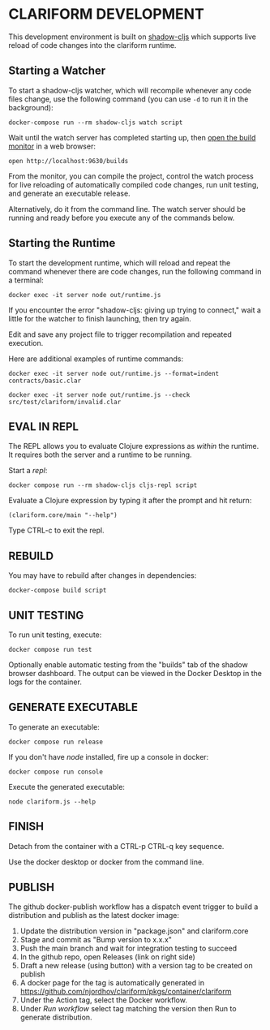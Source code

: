 # CLARIFORM DEVELOPMENT

This development environment is built on [shadow-cljs](https://github.com/thheller/shadow-cljs) which supports live reload of code changes into the clariform runtime.

## Starting a Watcher

To start a shadow-cljs watcher, which will recompile whenever any code files change, use the following command (you can use `-d` to run it in the background):

```
docker-compose run --rm shadow-cljs watch script
```

Wait until the watch server has completed starting up, then [open the build monitor](http://localhost:9630/builds) in a web browser:

```
open http://localhost:9630/builds
```

From the monitor, you can compile the project, control the watch process for live reloading of automatically compiled code changes, run unit testing,
and generate an executable release.

Alternatively, do it from the command line. The watch server should be running and ready before you execute any of the commands below.

## Starting the Runtime

To start the development runtime, which will reload and repeat the command whenever there are code changes, run the following command in a terminal:

```
docker exec -it server node out/runtime.js
```

If you encounter the error "shadow-cljs: giving up trying to connect," wait a little for the watcher to finish launching, then try again.

Edit and save any project file to trigger recompilation and repeated execution.

Here are additional examples of runtime commands:

```
docker exec -it server node out/runtime.js --format=indent contracts/basic.clar
```

```
docker exec -it server node out/runtime.js --check src/test/clariform/invalid.clar
```

## EVAL IN REPL 

The REPL allows you to evaluate Clojure expressions as _within_ the runtime. 
It requires both the server and a runtime to be running.

Start a _repl_: 

```
docker compose run --rm shadow-cljs cljs-repl script
```

Evaluate a Clojure expression by typing it after the prompt and hit return:

```
(clariform.core/main "--help")
```

Type CTRL-c to exit the repl.

## REBUILD

You may have to rebuild after changes in dependencies:

```
docker-compose build script
```

## UNIT TESTING 

To run unit testing, execute:

```
docker compose run test
```

Optionally enable automatic testing from the "builds" tab of the shadow browser 
dashboard. The output can be viewed in the Docker Desktop in the logs for the
container.

## GENERATE EXECUTABLE

To generate an executable:

```
docker compose run release
```

If you don't have _node_ installed, fire up a console in docker:

```
docker compose run console
```

Execute the generated executable:

```
node clariform.js --help
```

## FINISH

Detach from the container with a CTRL-p CTRL-q key sequence.

Use the docker desktop or docker from the command line.

## PUBLISH 

The github docker-publish workflow has a dispatch event trigger 
to build a distribution and publish as the latest docker image:

1. Update the distribution version in "package.json" and clariform.core
2. Stage and commit as "Bump version to x.x.x"
3. Push the main branch and wait for integration testing to succeed
4. In the github repo, open Releases (link on right side)
5. Draft a new release (using button) with a version tag to be created on publish
6. A docker page for the tag is automatically generated in
   https://github.com/njordhov/clariform/pkgs/container/clariform
7. Under the Action tag, select the Docker workflow. 
8. Under _Run workflow_ select tag matching the version then Run to generate distribution.


